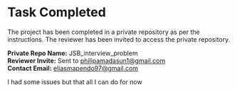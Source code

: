# Task Completed

The project has been completed in a private repository as per the instructions. 
The reviewer has been invited to access the private repository.

**Private Repo Name:** JSB_interview_problem  
**Reviewer Invite:** Sent to philipamadasun1@gmail.com  
**Contact Email:** eliasmapendo97@gmail.com


I had some issues but that all I can do for now